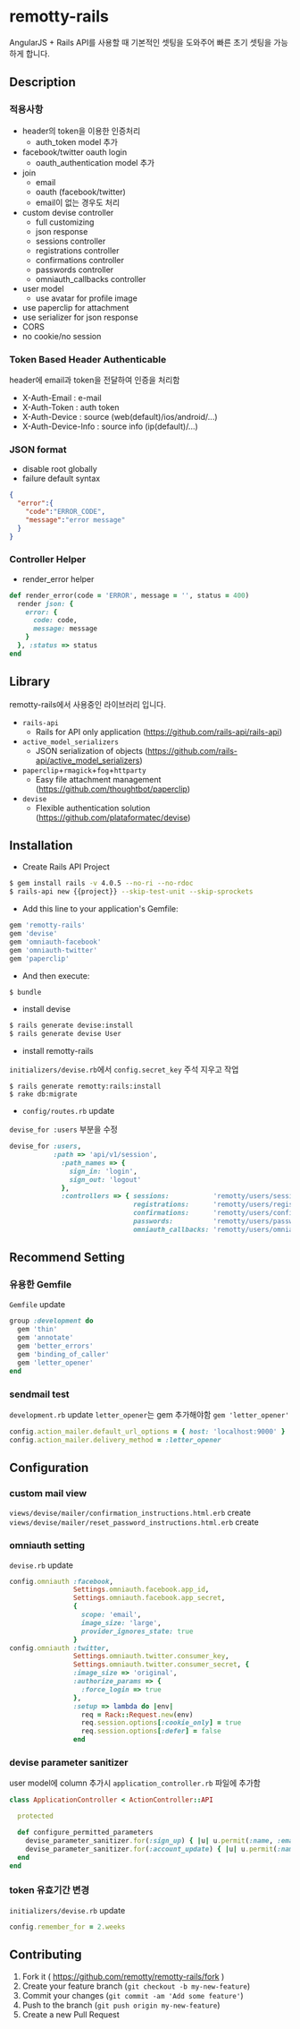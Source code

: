 # remotty-rails

AngularJS + Rails API를 사용할 때 기본적인 셋팅을 도와주어 빠른 초기 셋팅을 가능하게 합니다.

## Description

### 적용사항

* header의 token을 이용한 인증처리
  * auth_token model 추가
* facebook/twitter oauth login
  * oauth_authentication model 추가
* join
  * email
  * oauth (facebook/twitter)
  * email이 없는 경우도 처리
* custom devise controller
  * full customizing
  * json response
  * sessions controller
  * registrations controller
  * confirmations controller
  * passwords controller
  * omniauth_callbacks controller
* user model
  * use avatar for profile image
* use paperclip for attachment
* use serializer for json response
* CORS
* no cookie/no session

### Token Based Header Authenticable

header에 email과 token을 전달하여 인증을 처리함

* X-Auth-Email : e-mail
* X-Auth-Token : auth token
* X-Auth-Device : source (web(default)/ios/android/...)
* X-Auth-Device-Info : source info (ip(default)/...)

### JSON format

* disable root globally
* failure default syntax

```json
{
  "error":{
    "code":"ERROR_CODE",
    "message":"error message"
  }
}
```

### Controller Helper

* render_error helper

```ruby
def render_error(code = 'ERROR', message = '', status = 400)
  render json: {
    error: {
      code: code,
      message: message
    }
  }, :status => status
end
```


## Library

remotty-rails에서 사용중인 라이브러리 입니다.

* `rails-api`
  * Rails for API only application (https://github.com/rails-api/rails-api)
* `active_model_serializers`
  * JSON serialization of objects (https://github.com/rails-api/active_model_serializers)
* `paperclip`+`rmagick`+`fog`+`httparty`
  * Easy file attachment management (https://github.com/thoughtbot/paperclip)
* `devise`
  * Flexible authentication solution (https://github.com/plataformatec/devise)


## Installation

* Create Rails API Project

```sh
$ gem install rails -v 4.0.5 --no-ri --no-rdoc
$ rails-api new {{project}} --skip-test-unit --skip-sprockets
```

* Add this line to your application's Gemfile:

```ruby
gem 'remotty-rails'
gem 'devise'
gem 'omniauth-facebook'
gem 'omniauth-twitter'
gem 'paperclip'
```

* And then execute:

```sh
$ bundle
```

* install devise

```sh
$ rails generate devise:install
$ rails generate devise User
```

* install remotty-rails

`initializers/devise.rb`에서 `config.secret_key` 주석 지우고 작업

```
$ rails generate remotty:rails:install
$ rake db:migrate
```

* `config/routes.rb` update

`devise_for :users` 부분을 수정

```ruby
devise_for :users,
           :path => 'api/v1/session',
             :path_names => {
               sign_in: 'login',
               sign_out: 'logout'
             },
             :controllers => { sessions:           'remotty/users/sessions',
                               registrations:      'remotty/users/registrations',
                               confirmations:      'remotty/users/confirmations',
                               passwords:          'remotty/users/passwords',
                               omniauth_callbacks: 'remotty/users/omniauth_callbacks'}
```

## Recommend Setting

### 유용한 Gemfile

`Gemfile` update

```ruby
group :development do
  gem 'thin'
  gem 'annotate'
  gem 'better_errors'
  gem 'binding_of_caller'
  gem 'letter_opener'
end
```

### sendmail test

`development.rb` update
`letter_opener`는 gem 추가해야함 `gem 'letter_opener'`

```ruby
config.action_mailer.default_url_options = { host: 'localhost:9000' }
config.action_mailer.delivery_method = :letter_opener
```

## Configuration

### custom mail view


`views/devise/mailer/confirmation_instructions.html.erb` create
`views/devise/mailer/reset_password_instructions.html.erb` create

### omniauth setting

`devise.rb` update

```ruby
config.omniauth :facebook,
                Settings.omniauth.facebook.app_id,
                Settings.omniauth.facebook.app_secret,
                {
                  scope: 'email',
                  image_size: 'large',
                  provider_ignores_state: true
                }
config.omniauth :twitter,  
                Settings.omniauth.twitter.consumer_key,
                Settings.omniauth.twitter.consumer_secret, {
                :image_size => 'original',
                :authorize_params => {
                  :force_login => true
                },
                :setup => lambda do |env|
                  req = Rack::Request.new(env)
                  req.session.options[:cookie_only] = true
                  req.session.options[:defer] = false
                end
```

### devise parameter sanitizer  

user model에 column 추가시 `application_controller.rb` 파일에 추가함

```ruby
class ApplicationController < ActionController::API

  protected

  def configure_permitted_parameters
    devise_parameter_sanitizer.for(:sign_up) { |u| u.permit(:name, :email, :password, :current_password, :avatar) }
    devise_parameter_sanitizer.for(:account_update) { |u| u.permit(:name, :avatar, :password, :password_confirmation, :current_password) }
  end
end
```

### token 유효기간 변경

`initializers/devise.rb` update

```ruby
config.remember_for = 2.weeks
```

## Contributing

1. Fork it ( https://github.com/remotty/remotty-rails/fork )
2. Create your feature branch (`git checkout -b my-new-feature`)
3. Commit your changes (`git commit -am 'Add some feature'`)
4. Push to the branch (`git push origin my-new-feature`)
5. Create a new Pull Request
